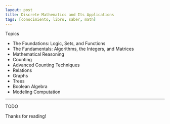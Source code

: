```yaml
---
layout: post
title: Discrete Mathematics and Its Applications
tags: [conocimiento, libro, saber, math]
---
```


<!--Resumen-->

Topics 

- The Foundations: Logic, Sets, and Functions
- The Fundamentals: Algorithms, the Integers, and Matrices
- Mathematical Reasoning
- Counting
- Advanced Counting Techniques
- Relations
- Graphs
- Trees
- Boolean Algebra
- Modeling Computation

---

<!--more-->
TODO
  
Thanks for reading!